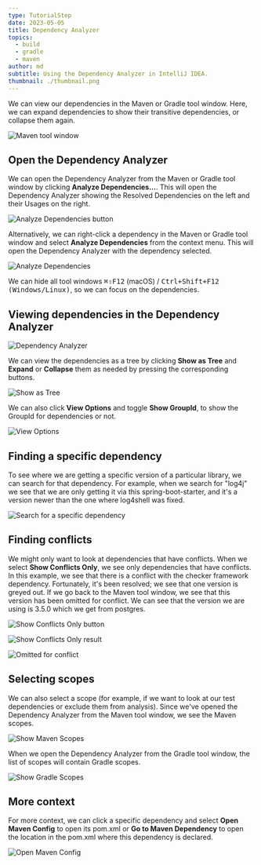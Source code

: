 ```yaml
---
type: TutorialStep
date: 2023-05-05
title: Dependency Analyzer
topics:
  - build
  - gradle
  - maven
author: md
subtitle: Using the Dependency Analyzer in IntelliJ IDEA.
thumbnail: ./thumbnail.png
---
```


We can view our dependencies in the Maven or Gradle tool window. Here, we can expand dependencies to show their transitive dependencies, or collapse them again.

![Maven tool window](maven-tool-window.png)

## Open the Dependency Analyzer

We can open the Dependency Analyzer from the Maven or Gradle tool window by clicking **Analyze Dependencies…**. This will open the Dependency Analyzer showing the Resolved Dependencies on the left and their Usages on the right.

![Analyze Dependencies button](analyze-dependencies-button.png)

Alternatively, we can right-click a dependency in the Maven or Gradle tool window and select **Analyze Dependencies** from the context menu. This will open the Dependency Analyzer with the dependency selected.

![Analyze Dependencies](analyze-dependencies.png)

We can hide all tool windows <kbd>⌘⇧F12</kbd> (macOS) / <kbd>Ctrl+Shift+F12 (Windows/Linux)</kbd>, so we can focus on the dependencies.

## Viewing dependencies in the Dependency Analyzer

![Dependency Analyzer](dependency-analyzer.png)

We can view the dependencies as a tree by clicking **Show as Tree** and **Expand** or **Collapse** them as needed by pressing the corresponding buttons.

![Show as Tree](show-as-tree.png)

We can also click **View Options** and toggle **Show GroupId**, to show the GroupId for dependencies or not.

![View Options](view-options.png)

## Finding a specific dependency

To see where we are getting a specific version of a particular library, we can search for that dependency. For example, when we search for "log4j" we see that we are only getting it via this spring-boot-starter, and it's a version newer than the one where log4shell was fixed.

![Search for a specific dependency](search.png)

## Finding conflicts

We might only want to look at dependencies that have conflicts. When we select **Show Conflicts Only**, we see only dependencies that have conflicts. In this example, we see that there is a conflict with the checker framework dependency. Fortunately, it's been resolved; we see that one version is greyed out. If we go back to the Maven tool window, we see that this version has been omitted for conflict. We can see that the version we are using is 3.5.0 which we get from postgres.

![Show Conflicts Only button](show-conflicts-only-button.png)

![Show Conflicts Only result](show-conflicts-only-result.png)

![Omitted for conflict](omitted-for-conflict.png)

## Selecting scopes

We can also select a scope (for example, if we want to look at our test dependencies or exclude them from analysis). Since we've opened the Dependency Analyzer from the Maven tool window, we see the Maven scopes.

![Show Maven Scopes](maven-scopes.png)

When we open the Dependency Analyzer from the Gradle tool window, the list of scopes will contain Gradle scopes.

![Show Gradle Scopes](gradle-scopes.png)

## More context

For more context, we can click a specific dependency and select **Open Maven Config** to open its pom.xml or **Go to Maven Dependency** to open the location in the pom.xml where this dependency is declared.

![Open Maven Config](open-maven-config.png)
